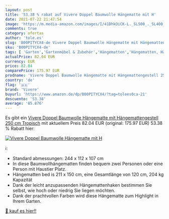```yaml
---
layout: post
title: '53.38 % rabat auf Vivere Doppel Baumwolle Hängematte mit H'
date: 2021-07-22 21:47:54
image: 'https://m.media-amazon.com/images/I/41DhkOiCK-L._SL500_._SL400_.jpg'
comments: true
category: ofertas
author: 'tole.es'
slug: 'B00PITYCX4-de Vivere Doppel Baumwolle Hängematte mit Hängemattengestell...'
sku: 'B00PITYCX4-de'
tags: [ 'Garten','Gartenmöbel & Zubehör','Hängematten','Hängematten, Hängesessel & Zubehör','Regular Stores','Shops','vivere', ]
actualPrice: 82.04 EUR
currency: EUR
price: 82.04
comparePrice: 175.97 EUR
prodname: 'Vivere Doppel Baumwolle Hängematte mit Hängemattengestell 250 cm  Tropisch'
country: 'de'
flag: '🇩🇪'
brand: 'Vivere'
buyurl: 'https://www.amazon.de/dp/B00PITYCX4/?tag=tolees0ca-21'
descuento: '53.38'
average: '85.876'
---
```


Es gibt ein [Vivere Doppel Baumwolle Hängematte mit Hängemattengestell 250 cm  Tropisch](https://www.amazon.de/dp/B00PITYCX4/?tag=tolees0ca-21) mit aktuellem Preis 82.04 EUR (original: 175.97 EUR) 53.38 % Rabatt hier:

[![Vivere Doppel Baumwolle Hängematte mit H](https://m.media-amazon.com/images/I/41DhkOiCK-L._SL500_._SL400_.jpg)](https://www.amazon.de/dp/B00PITYCX4/?tag=tolees0ca-21)

ℹ️:

- Standard abmessungen: 244 x 112 x 107 cm
- In diese Baumwollhängematten finden bequem zwei Personen oder eine Person mit Haustier Platz.
- Hängematten bed is 211 x 150 cm, eine Gesamtlänge von 120 cm, 204 kg Kapazität
- Dank der leicht anzupassenden Hängemattenhaken bestimmen Sie selbst, wie hoch oder niedrig Sie liegen möchten.
- Dank der prachtvollen Farben wird diese Hängematte zum Highlight in Ihrem Garten.

[🛒 kauf es hier!!](https://www.amazon.de/dp/B00PITYCX4/?tag=tolees0ca-21)
